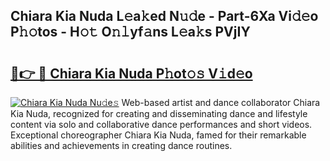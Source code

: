 ## Chiara Kia Nuda L𝚎a𝚔ed N𝚞𝚍e - Part-6Xa Vi𝚍𝚎o P𝚑𝚘tos - H𝚘𝚝 O𝚗𝚕yf𝚊ns L𝚎a𝚔s PVjIY

# <h2><a href="http://kf2t8t.oniu.top/?m=Chiara+Kia+Nuda">🔗👉 🔴 Chiara Kia Nuda P𝚑ot𝚘𝚜 V𝚒d𝚎o</a></h2>

[![Chiara Kia Nuda Nu𝚍e𝚜](https://i.imgur.com/0qMVB7G.gif)](http://kf2t8t.oniu.top/?m=Chiara+Kia+Nuda)
Web-based artist and dance collaborator Chiara Kia Nuda, recognized for creating and disseminating dance and lifestyle content via solo and collaborative dance performances and short videos. Exceptional choreographer Chiara Kia Nuda, famed for their remarkable abilities and achievements in creating dance routines.  
